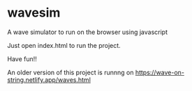 # wavesim
A wave simulator to run on the browser using javascript

Just open index.html to run the project.

Have fun!!

An older version of this project is runnng on https://wave-on-string.netlify.app/waves.html
